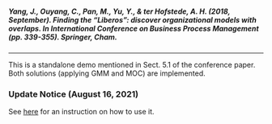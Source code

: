 ##### Yang, J., Ouyang, C., Pan, M., Yu, Y., & ter Hofstede, A. H. (2018, September). Finding the “Liberos”: discover organizational models with overlaps. In *International Conference on Business Process Management* (pp. 339-355). Springer, Cham.

----------
This is a standalone demo mentioned in Sect. 5.1 of the conference paper. Both solutions (applying GMM and MOC) are implemented.

### Update Notice (August 16, 2021)
See [here](https://ordinor.readthedocs.io/en/latest/examples/2018liberos.html) for an instruction on how to use it.
